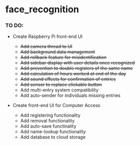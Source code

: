 # face_recognition

### TO DO:
- Create Raspberry Pi front-end UI
	- ~~Add camera thread to UI~~
	- ~~Add background data management~~
	- ~~Add rollback feature for misidentification~~
	- ~~Add sidebar display with user details once recognized~~
	- ~~Add prevention to double registers of the same name~~
	- ~~Add calculation of hours worked at end of the day~~
	- ~~Add sound effects for confirmation of entries~~
	- ~~Add sensor to replace clickable button~~
	- Add multi-entry system compatibility
	- Add auto-sender for individuals missing entries
	
- Create front-end UI for Computer Access
	- Add registering functionality
	- Add removal functionality
	- Add auto-save functinality
	- Add name-lookup functionality
	- Add database to cloud storage